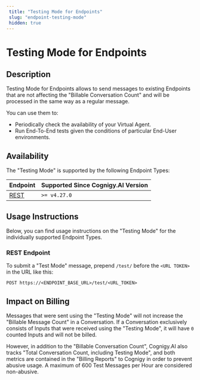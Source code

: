 ```yaml
---
 title: "Testing Mode for Endpoints" 
 slug: "endpoint-testing-mode" 
 hidden: true 
---
```


# Testing Mode for Endpoints

## Description

<div class="divider"></div>

Testing Mode for Endpoints allows to send messages to existing Endpoints that are not affecting the "Billable Conversation Count" and will be processed in the same way as a regular message.

You can use them to:

- Periodically check the availability of your Virtual Agent.
- Run End-To-End tests given the conditions of particular End-User environments.

## Availability

<div class="divider"></div>

The "Testing Mode" is supported by the following Endpoint Types:

| Endpoint | Supported Since Cognigy.AI Version |
| -- | -- |
| [REST](/ai/endpoints/rest) | `>= v4.27.0` |

## Usage Instructions
<div class="divider"></div>

Below, you can find usage instructions on the "Testing Mode" for the individually supported Endpoint Types.

### REST Endpoint

To submit a "Test Mode" message, prepend `/test/` before the `<URL TOKEN>` in the URL like this:

```
POST https://<ENDPOINT_BASE_URL>/test/<URL_TOKEN>
```

## Impact on Billing

<div class="divider"></div>

Messages that were sent using the "Testing Mode" will not increase the "Billable Message Count" in a Conversation. 
If a Conversation exclusively consists of Inputs that were received using the "Testing Mode", it will have `0` counted Inputs and will not be billed.

However, in addition to the "Billable Conversation Count", Cognigy.AI also tracks "Total Conversation Count, including Testing Mode", and both metrics are contained in the "Billing Reports" to Cognigy in order to prevent abusive usage. A maximum of 600 Test Messages per Hour are considered non-abusive.